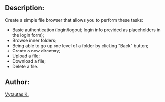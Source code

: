 ## Description:

Create a simple file browser that allows you to perform these tasks:

- Basic authentication (login/logout; login info provided as placeholders in the login form);
- Browse inner folders;
- Being able to go up one level of a folder by clicking "Back" button;
- Create a new directory;
- Upload a file;
- Download a file;
- Delete a file.

## Author:

[Vytautas K.](https://github.com/VytautasKaz)
